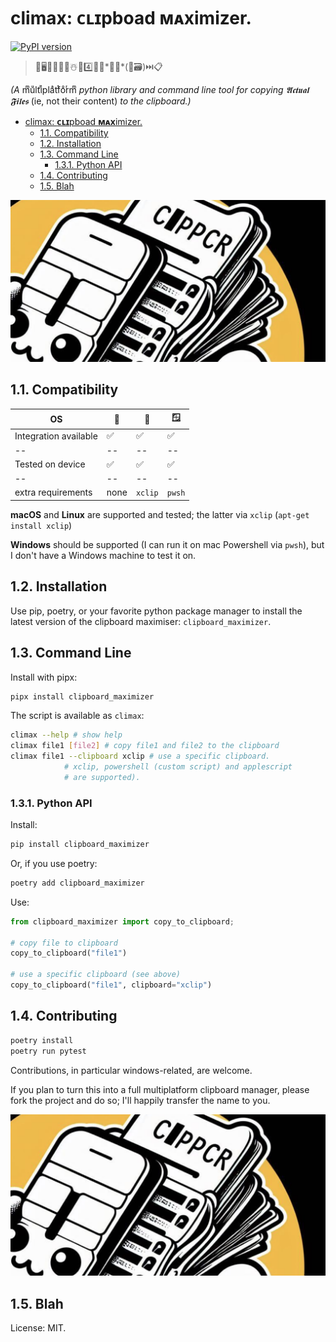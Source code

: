 # climax: **ᴄʟɪ**pboad **ᴍᴀx**imizer.

[![PyPI version](https://badge.fury.io/py/clipboard-maximizer.svg)](https://badge.fury.io/py/clipboard-maximizer)

> 🐙🖥️🐍➕👮🏻☃️🔧4️⃣👯‍♀️*🫢📁*(🚫🗃️)⏭️📋

*(A* mͫuͧltͭiͥplaͣtͭfoͦrͬmͫ *python library and command line tool for copying 𝕬𝖈𝖙𝖚𝖆𝖑 𝕱𝖎𝖑𝖊𝖘* (ie, not their content) *to the clipboard.)*

- [climax: **ᴄʟɪ**pboad **ᴍᴀx**imizer.](#climax-ᴄʟɪpboad-ᴍᴀximizer)
  - [1.1. Compatibility](#11-compatibility)
  - [1.2. Installation](#12-installation)
  - [1.3. Command Line](#13-command-line)
    - [1.3.1. Python API](#131-python-api)
  - [1.4. Contributing](#14-contributing)
  - [1.5. Blah](#15-blah)

![CLIPboard MAXimizer logo, courtesy of bing](logo.png)

## 1.1. Compatibility

| OS | 🍎 | 🐧 | 🪟 |
|--|--|--|--|
| Integration available | ✅ | ✅ | ✅ |
|--|--|--|--|
| Tested on device | ✅ | ✅ | ✅ |
|--|--|--|--|
|extra requirements| none |`xclip`|`pwsh`|

**macOS** and **Linux** are supported and tested; the latter via `xclip` (`apt-get install xclip`)

**Windows** should be supported (I can run it on mac Powershell via `pwsh`), but I don't have a Windows machine to test it on.

## 1.2. Installation

Use pip, poetry, or your favorite python package manager to install the latest version of the clipboard maximiser: `clipboard_maximizer`.

## 1.3. Command Line

Install with pipx:

```bash
pipx install clipboard_maximizer
```

The script is available as `climax`:

```bash
climax --help # show help
climax file1 [file2] # copy file1 and file2 to the clipboard
climax file1 --clipboard xclip # use a specific clipboard.
            # xclip, powershell (custom script) and applescript 
            # are supported).
```

### 1.3.1. Python API

Install:

```bash
pip install clipboard_maximizer
```

Or, if you use poetry:

```bash
poetry add clipboard_maximizer
```

Use:

```python
from clipboard_maximizer import copy_to_clipboard;

# copy file to clipboard
copy_to_clipboard("file1") 

# use a specific clipboard (see above)
copy_to_clipboard("file1", clipboard="xclip")
```

## 1.4. Contributing

```bash
poetry install
poetry run pytest
```

Contributions, in particular windows-related, are welcome.

If you plan to turn this into a full multiplatform clipboard manager, please fork the project and do so; I'll happily transfer the name to you.

![CLIPboard MAXimizer logo, courtesy of bing](logo.png)

## 1.5. Blah

License: MIT.
